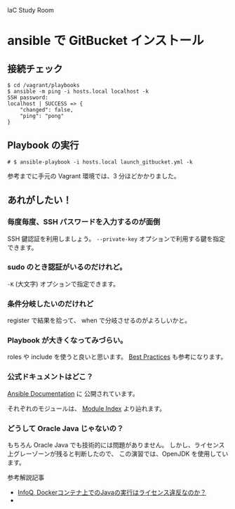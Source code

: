 IaC Study Room

# ansible で GitBucket インストール


## 接続チェック

```
$ cd /vagrant/playbooks
$ ansible -m ping -i hosts.local localhost -k
SSH password: 
localhost | SUCCESS => {
    "changed": false, 
    "ping": "pong"
}
```

## Playbook の実行

    # $ ansible-playbook -i hosts.local launch_gitbucket.yml -k

参考までに手元の Vagrant 環境では、3 分ほどかかりました。


## あれがしたい！

### 毎度毎度、SSH パスワードを入力するのが面倒

SSH 鍵認証を利用しましょう。
``--private-key`` オプションで利用する鍵を指定できます。

### sudo のとき認証がいるのだけれど。

``-K`` (大文字) オプションで指定できます。

### 条件分岐したいのだけれど

register で結果を拾って、 when で分岐させるのがよろしいかと。

### Playbook が大きくなってみづらい。

roles や include を使うと良いと思います。
[Best Practices](http://docs.ansible.com/ansible/playbooks_best_practices.html) も参考になります。

### 公式ドキュメントはどこ？

[Ansible Documentation](http://docs.ansible.com/ansible/index.html) に
公開されています。

それぞれのモジュールは、
[Module Index](http://docs.ansible.com/ansible/modules_by_category.html) より辿れます。


### どうして Oracle Java じゃないの？

もちろん Oracle Java でも技術的には問題がありません。
しかし、ライセンス上グレーゾーンが残ると判断したので、
この演習では、OpenJDK を使用しています。

参考解説記事

* [InfoQ, Dockerコンテナ上でのJavaの実行はライセンス違反なのか？](https://www.infoq.com/jp/news/2016/04/docker-java)
* 
